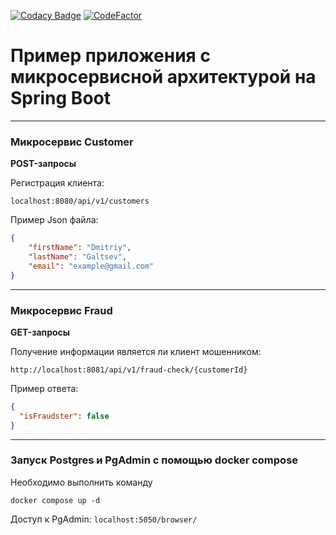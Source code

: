 [![Codacy Badge](https://app.codacy.com/project/badge/Grade/4f0a72a3fea243f68101982765be81b8)](https://www.codacy.com/gh/MRdimenter/microservice-example-on-spring-boot/dashboard?utm_source=github.com&amp;utm_medium=referral&amp;utm_content=MRdimenter/microservice-example-on-spring-boot&amp;utm_campaign=Badge_Grade) [![CodeFactor](https://www.codefactor.io/repository/github/mrdimenter/microservice-example-on-spring-boot/badge)](https://www.codefactor.io/repository/github/mrdimenter/microservice-example-on-spring-boot)
# Пример приложения с микросервисной архитектурой на Spring Boot
----
### Микросервис Customer
**POST-запросы**

Регистрация клиента:
```
localhost:8080/api/v1/customers
```
Пример Json файла: 
```json
{
    "firstName": "Dmitriy",
    "lastName": "Galtsev",
    "email": "example@gmail.com"
}
```


----
### Микросервис Fraud
**GET-запросы**

Получение информации является ли клиент мошенником:
```
http://localhost:8081/api/v1/fraud-check/{customerId}
```
Пример ответа:
```json
{
  "isFraudster": false
}
```

----
### Запуск Postgres и PgAdmin с помощью docker compose

Необходимо выполнить команду
```
docker compose up -d 
```
Доступ к PgAdmin: ```localhost:5050/browser/```

